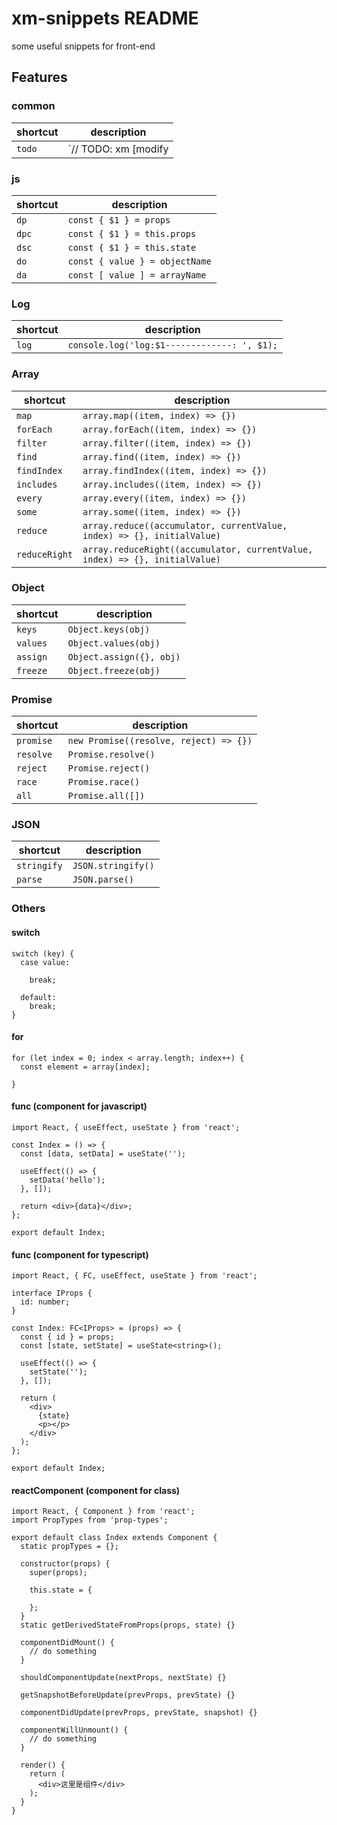 # xm-snippets README

some useful snippets for front-end

## Features

### common

shortcut | description
--- | ---
`todo` | `// TODO: xm [modify|delete]`


### js

shortcut | description
--- | ---
`dp` | `const { $1 } = props`
`dpc` | `const { $1 } = this.props`
`dsc` | `const { $1 } = this.state`
`do` | `const { value } = objectName`
`da` | `const [ value ] = arrayName`


### Log

shortcut | description
--- | ---
`log` | `console.log('log:$1-------------: ', $1);`

### Array

shortcut | description
--- | ---
`map` | `array.map((item, index) => {})`
`forEach` | `array.forEach((item, index) => {})`
`filter` | `array.filter((item, index) => {})`
`find` | `array.find((item, index) => {})`
`findIndex` | `array.findIndex((item, index) => {})`
`includes` | `array.includes((item, index) => {})`
`every` | `array.every((item, index) => {})`
`some` | `array.some((item, index) => {})`
`reduce` | `array.reduce((accumulator, currentValue, index) => {}, initialValue)`
`reduceRight` | `array.reduceRight((accumulator, currentValue, index) => {}, initialValue)`

### Object

shortcut | description
--- | ---
`keys` | `Object.keys(obj)`
`values` | `Object.values(obj)`
`assign` | `Object.assign({}, obj)`
`freeze` | `Object.freeze(obj)`

### Promise

shortcut | description
--- | ---
`promise` | `new Promise((resolve, reject) => {})`
`resolve` | `Promise.resolve()`
`reject` | `Promise.reject()`
`race` | `Promise.race()`
`all` | `Promise.all([])`

### JSON

shortcut | description
--- | ---
`stringify` | `JSON.stringify()`
`parse` | `JSON.parse()`

### Others

#### switch

```
switch (key) {
  case value:
    
    break;

  default:
    break;
}
```

#### for

```
for (let index = 0; index < array.length; index++) {
  const element = array[index];
  
}
```

#### func (component for javascript)

```
import React, { useEffect, useState } from 'react';

const Index = () => {
  const [data, setData] = useState('');

  useEffect(() => {
    setData('hello');
  }, []);

  return <div>{data}</div>;
};

export default Index;

```

#### func (component for typescript)

```
import React, { FC, useEffect, useState } from 'react';

interface IProps {
  id: number;
}

const Index: FC<IProps> = (props) => {
  const { id } = props;
  const [state, setState] = useState<string>();

  useEffect(() => {
    setState('');
  }, []);

  return (
    <div>
      {state}
      <p></p>
    </div>
  );
};

export default Index;

```

#### reactComponent (component for class)

```
import React, { Component } from 'react';
import PropTypes from 'prop-types';

export default class Index extends Component {
  static propTypes = {};

  constructor(props) {
    super(props);

    this.state = {

    };
  }
  static getDerivedStateFromProps(props, state) {}

  componentDidMount() {
    // do something
  }

  shouldComponentUpdate(nextProps, nextState) {}

  getSnapshotBeforeUpdate(prevProps, prevState) {}

  componentDidUpdate(prevProps, prevState, snapshot) {}

  componentWillUnmount() {
    // do something
  }

  render() {
    return (
      <div>这里是组件</div>
    );
  }
}

```